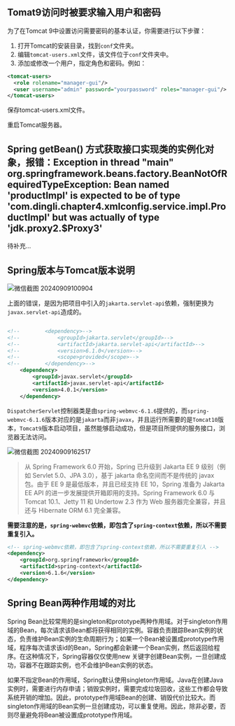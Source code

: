 

## Tomat9访问时被要求输入用户和密码

为了在Tomcat 9中设置访问需要密码的基本认证，你需要进行以下步骤：

1.  打开Tomcat的安装目录，找到`conf`文件夹。
2.  编辑`tomcat-users.xml`文件，该文件位于`conf`文件夹中。
3.  添加或修改一个用户，指定角色和密码。例如：

```xml
<tomcat-users>
  <role rolename="manager-gui"/>
  <user username="admin" password="yourpassword" roles="manager-gui"/>
</tomcat-users>
```

保存tomcat-users.xml文件。

重启Tomcat服务器。



## Spring getBean() 方式获取接口实现类的实例化对象，报错：Exception in thread "main" org.springframework.beans.factory.BeanNotOfRequiredTypeException: Bean named 'productImpl' is expected to be of type 'com.dingli.chapter4.xmlconfig.service.impl.ProductImpl' but was actually of type 'jdk.proxy2.$Proxy3'

待补充...



## Spring版本与Tomcat版本说明

![微信截图 20240909100904](https://img.picgo.net/2024/09/09/_20240909100904d33d770d1bffe101.jpeg)

上面的错误，是因为把项目中引入的`jakarta.servlet-api`依赖，强制更换为`javax.servlet-api`造成的。

```xml

<!--        <dependency>-->
<!--            <groupId>jakarta.servlet</groupId>-->
<!--            <artifactId>jakarta.servlet-api</artifactId>-->
<!--            <version>6.1.0</version>-->
<!--            <scope>provided</scope>-->
<!--        </dependency>-->
    <dependency>
        <groupId>javax.servlet</groupId>
        <artifactId>javax.servlet-api</artifactId>
        <version>4.0.1</version>
    </dependency>

```

`DispatcherServlet`控制器类是由`spring-webmvc-6.1.6`提供的，而`spring-webmvc-6.1.6`版本对应的是`jakarta`而非`javax`，并且运行所需要的是`Tomcat10`版本，`Tomcat9`版本启动项目，虽然能够启动成功，但是项目所提供的服务接口，浏览器无法访问。

![微信截图 20240909162517](https://img.picgo.net/2024/09/09/_20240909162517a0e9272df12e73ba.jpeg)

> 从 Spring Framework 6.0 开始，Spring 已升级到 Jakarta EE 9 级别（例如 Servlet 5.0、JPA 3.0），基于 jakarta 命名空间而不是传统的 javax 包。由于 EE 9 是最低版本，并且已经支持 EE 10，Spring 准备为 Jakarta EE API 的进一步发展提供开箱即用的支持。Spring Framework 6.0 与 Tomcat 10.1、Jetty 11 和 Undertow 2.3 作为 Web 服务器完全兼容，并且还与 Hibernate ORM 6.1 完全兼容。

**需要注意的是，`spring-webmvc`依赖，即包含了`spring-context`依赖，所以不需要重复引入。**

```xml
<!-- spring-webmvc依赖，即包含了spring-context依赖，所以不需要重复引入 -->
<dependency>
    <groupId>org.springframework</groupId>
    <artifactId>spring-context</artifactId>
    <version>6.1.6</version>
</dependency>
```

## Spring Bean两种作用域的对比

Spring Bean比较常用的是singleton和prototype两种作用域。对于singleton作用域的Bean，每次请求该Bean都将获得相同的实例。容器负责跟踪Bean实例的状态，负责维护Bean实例的生命周期行为；如果一个Bean被设置成prototype作用域，程序每次请求该id的Bean，Spring都会新建一个Bean实例，然后返回给程序。在这种情况下，Spring容器仅仅使用new 关键字创建Bean实例，一旦创建成功，容器不在跟踪实例，也不会维护Bean实例的状态。

如果不指定Bean的作用域，Spring默认使用singleton作用域。Java在创建Java实例时，需要进行内存申请；销毁实例时，需要完成垃圾回收，这些工作都会导致系统开销的增加。因此，prototype作用域Bean的创建、销毁代价比较大。而singleton作用域的Bean实例一旦创建成功，可以重复使用。因此，除非必要，否则尽量避免将Bean被设置成prototype作用域。